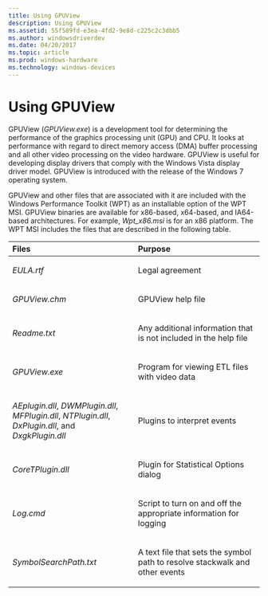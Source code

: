 ```yaml
---
title: Using GPUView
description: Using GPUView
ms.assetid: 55f589fd-e3ea-4fd2-9e8d-c225c2c3dbb5
ms.author: windowsdriverdev
ms.date: 04/20/2017
ms.topic: article
ms.prod: windows-hardware
ms.technology: windows-devices
---
```


# Using GPUView


GPUView (*GPUView.exe*) is a development tool for determining the performance of the graphics processing unit (GPU) and CPU. It looks at performance with regard to direct memory access (DMA) buffer processing and all other video processing on the video hardware. GPUView is useful for developing display drivers that comply with the Windows Vista display driver model. GPUView is introduced with the release of the Windows 7 operating system.

GPUView and other files that are associated with it are included with the Windows Performance Toolkit (WPT) as an installable option of the WPT MSI. GPUView binaries are available for x86-based, x64-based, and IA64-based architectures. For example, *Wpt\_x86.msi* is for an x86 platform. The WPT MSI includes the files that are described in the following table.

<table>
<colgroup>
<col width="50%" />
<col width="50%" />
</colgroup>
<thead>
<tr class="header">
<th align="left">Files</th>
<th align="left">Purpose</th>
</tr>
</thead>
<tbody>
<tr class="odd">
<td align="left"><p><em>EULA.rtf</em></p></td>
<td align="left"><p>Legal agreement</p></td>
</tr>
<tr class="even">
<td align="left"><p><em>GPUView.chm</em></p></td>
<td align="left"><p>GPUView help file</p></td>
</tr>
<tr class="odd">
<td align="left"><p><em>Readme.txt</em></p></td>
<td align="left"><p>Any additional information that is not included in the help file</p></td>
</tr>
<tr class="even">
<td align="left"><p><em>GPUView.exe</em></p></td>
<td align="left"><p>Program for viewing ETL files with video data</p></td>
</tr>
<tr class="odd">
<td align="left"><p><em>AEplugin.dll</em>, <em>DWMPlugin.dll</em>, <em>MFPlugin.dll</em>, <em>NTPlugin.dll</em>, <em>DxPlugin.dll</em>, and <em>DxgkPlugin.dll</em></p></td>
<td align="left"><p>Plugins to interpret events</p></td>
</tr>
<tr class="even">
<td align="left"><p><em>CoreTPlugin.dll</em></p></td>
<td align="left"><p>Plugin for Statistical Options dialog</p></td>
</tr>
<tr class="odd">
<td align="left"><p><em>Log.cmd</em></p></td>
<td align="left"><p>Script to turn on and off the appropriate information for logging</p></td>
</tr>
<tr class="even">
<td align="left"><p><em>SymbolSearchPath.txt</em></p></td>
<td align="left"><p>A text file that sets the symbol path to resolve stackwalk and other events</p></td>
</tr>
</tbody>
</table>

 

 

 





